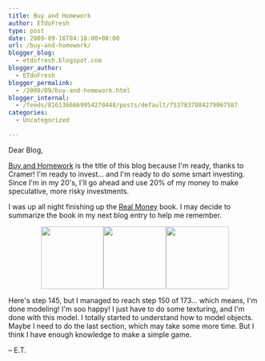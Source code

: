 ```yaml
---
title: Buy and Homework
author: ETdoFresh
type: post
date: 2009-09-16T04:18:00+00:00
url: /buy-and-homework/
blogger_blog:
  - etdofresh.blogspot.com
blogger_author:
  - ETdoFresh
blogger_permalink:
  - /2009/09/buy-and-homework.html
blogger_internal:
  - /feeds/8161366669954270448/posts/default/7537837084279067587
categories:
  - Uncategorized

---
```

Dear Blog,

[Buy and Homework][1] is the title of this blog because I'm ready, thanks to Cramer! I'm ready to invest... and I'm ready to do some smart investing. Since I'm in my 20's, I'll go ahead and use 20% of my money to make speculative, more risky investments.

I was up all night finishing up the [Real Money][2] book. I may decide to summarize the book in my next blog entry to help me remember.

<p align="center">
  <a href="http://lh5.ggpht.com/_yEPuIWl8ybE/SrBpbCmgQxI/AAAAAAAAAk0/4WFz8ufwvdY/s1600/Chapter+06+-+Truck+Step+145+of+173+Front.png"><img src="http://lh5.ggpht.com/_yEPuIWl8ybE/SrBpbCmgQxI/AAAAAAAAAk0/4WFz8ufwvdY/s144/Chapter+06+-+Truck+Step+145+of+173+Front.png" width="125" /></a><a href="http://lh3.ggpht.com/_yEPuIWl8ybE/SrBpcdgBPdI/AAAAAAAAAlE/0G8d0x4a3B4/s1600/Chapter+06+-+Truck+Step+145+of+173+Side.png"><img src="http://lh3.ggpht.com/_yEPuIWl8ybE/SrBpcdgBPdI/AAAAAAAAAlE/0G8d0x4a3B4/s144/Chapter+06+-+Truck+Step+145+of+173+Side.png" width="125" /></a><a href="http://lh6.ggpht.com/_yEPuIWl8ybE/SrBpbwW-pJI/AAAAAAAAAk8/hFOUn5GqrXg/s1600/Chapter+06+-+Truck+Step+145+of+173+Perspective.png"><img src="http://lh6.ggpht.com/_yEPuIWl8ybE/SrBpbwW-pJI/AAAAAAAAAk8/hFOUn5GqrXg/s144/Chapter+06+-+Truck+Step+145+of+173+Perspective.png" width="125" /></a>
</p>

Here's step 145, but I managed to reach step 150 of 173... which means, I'm done modeling! I'm soo happy! I just have to do some texturing, and I'm done with this model. I totally started to understand how to model objects. Maybe I need to do the last section, which may take some more time. But I think I have enough knowledge to make a simple game.

– E.T.

 [1]: http://www.thestreet.com/story/10292290/do-your-stock-homework.html
 [2]: http://www.thesimpledollar.com/2007/01/22/jim-cramers-real-money-overview/
